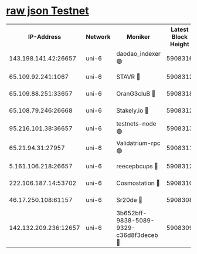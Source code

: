 [raw json Testnet](https://rpc-check.junot.stavr.tech/junot/rpc-junot-result.json)
=


<table><tr><th>IP-Address</th><th>Network</th><th>Moniker</th><th>Latest Block Height</th><th>Earliest Block Height</th><th>Catching Up</th><th>Tx Index</th><th>Voting Power</th><th>Scan Time</th></tr><tr><td>143.198.141.42:26657</td><td>uni-6</td><td>daodao_indexer 🟢</td><td>5908316</td><td>1</td><td>False</td><td>off</td><td>0</td><td>2023-12-09T03:28:32.989296029UTC</td></tr><tr><td>65.109.92.241:1067</td><td>uni-6</td><td>STAVR 🔴</td><td>5908312</td><td>1138541</td><td>False</td><td>on</td><td>6042</td><td>2023-12-09T03:28:22.382377773UTC</td></tr><tr><td>65.109.88.251:33657</td><td>uni-6</td><td>OranG3cluB 🔴</td><td>5908318</td><td>1138541</td><td>False</td><td>on</td><td>11</td><td>2023-12-09T03:28:37.409351008UTC</td></tr><tr><td>65.108.79.246:26668</td><td>uni-6</td><td>Stakely.io 🔴</td><td>5908312</td><td>1570872</td><td>False</td><td>on</td><td>1192034</td><td>2023-12-09T03:28:23.387382587UTC</td></tr><tr><td>95.216.101.38:36657</td><td>uni-6</td><td>testnets-node 🟢</td><td>5908313</td><td>1615130</td><td>False</td><td>on</td><td>0</td><td>2023-12-09T03:28:25.906280984UTC</td></tr><tr><td>65.21.94.31:27957</td><td>uni-6</td><td>Validatrium-rpc 🟢</td><td>5908311</td><td>2943363</td><td>False</td><td>on</td><td>0</td><td>2023-12-09T03:28:17.884210519UTC</td></tr><tr><td>5.161.106.218:26657</td><td>uni-6</td><td>reecepbcups 🔴</td><td>5908312</td><td>4468422</td><td>False</td><td>on</td><td>105015</td><td>2023-12-09T03:28:23.035524757UTC</td></tr><tr><td>222.106.187.14:53702</td><td>uni-6</td><td>Cosmostation 🔴</td><td>5908310</td><td>5344501</td><td>False</td><td>on</td><td>110003</td><td>2023-12-09T03:28:15.442150315UTC</td></tr><tr><td>46.17.250.108:61157</td><td>uni-6</td><td>Sr20de 🔴</td><td>5908308</td><td>5727371</td><td>False</td><td>on</td><td>28</td><td>2023-12-09T03:28:09.618027062UTC</td></tr><tr><td>142.132.209.236:12657</td><td>uni-6</td><td>3b652bff-9838-5089-9329-c36d8f3deceb 🔴</td><td>5908309</td><td>5891280</td><td>False</td><td>on</td><td>157563</td><td>2023-12-09T03:28:14.056729136UTC</td></tr></table>